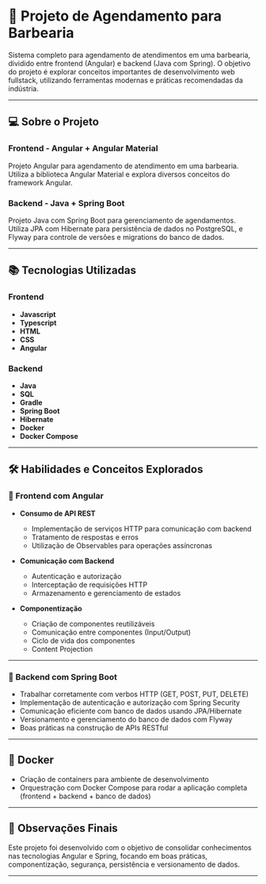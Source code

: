 # 💈 Projeto de Agendamento para Barbearia

Sistema completo para agendamento de atendimentos em uma barbearia, dividido entre frontend (Angular) e backend (Java com Spring). O objetivo do projeto é explorar conceitos importantes de desenvolvimento web fullstack, utilizando ferramentas modernas e práticas recomendadas da indústria.

---

## 💻 Sobre o Projeto

### Frontend - Angular + Angular Material

Projeto Angular para agendamento de atendimento em uma barbearia. Utiliza a biblioteca Angular Material e explora diversos conceitos do framework Angular.

### Backend - Java + Spring Boot

Projeto Java com Spring Boot para gerenciamento de agendamentos. Utiliza JPA com Hibernate para persistência de dados no PostgreSQL, e Flyway para controle de versões e migrations do banco de dados.

---

## 📚 Tecnologias Utilizadas

### Frontend

- **Javascript**
- **Typescript**
- **HTML**
- **CSS**
- **Angular**

### Backend

- **Java**
- **SQL**
- **Gradle**
- **Spring Boot**
- **Hibernate**
- **Docker**
- **Docker Compose**

---

## 🛠️ Habilidades e Conceitos Explorados

### 🔹 Frontend com Angular

- **Consumo de API REST**
  - Implementação de serviços HTTP para comunicação com backend
  - Tratamento de respostas e erros
  - Utilização de Observables para operações assíncronas

- **Comunicação com Backend**
  - Autenticação e autorização
  - Interceptação de requisições HTTP
  - Armazenamento e gerenciamento de estados

- **Componentização**
  - Criação de componentes reutilizáveis
  - Comunicação entre componentes (Input/Output)
  - Ciclo de vida dos componentes
  - Content Projection

---

### 🔸 Backend com Spring Boot

- Trabalhar corretamente com verbos HTTP (GET, POST, PUT, DELETE)
- Implementação de autenticação e autorização com Spring Security
- Comunicação eficiente com banco de dados usando JPA/Hibernate
- Versionamento e gerenciamento do banco de dados com Flyway
- Boas práticas na construção de APIs RESTful

---

## 🐳 Docker

- Criação de containers para ambiente de desenvolvimento
- Orquestração com Docker Compose para rodar a aplicação completa (frontend + backend + banco de dados)

---

## 📌 Observações Finais

Este projeto foi desenvolvido com o objetivo de consolidar conhecimentos nas tecnologias Angular e Spring, focando em boas práticas, componentização, segurança, persistência e versionamento de dados.

---
